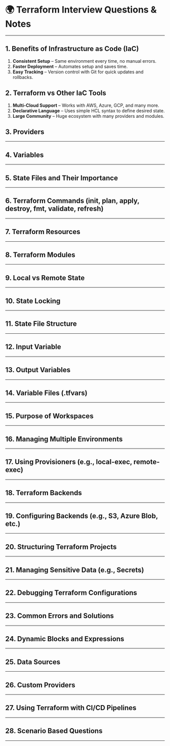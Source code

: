 # 🌍 Terraform Interview Questions & Notes

---

## 1. Benefits of Infrastructure as Code (IaC)
1. **Consistent Setup** – Same environment every time, no manual errors.  
2. **Faster Deployment** – Automates setup and saves time.  
3. **Easy Tracking** – Version control with Git for quick updates and rollbacks.

## 2. Terraform vs Other IaC Tools
1. **Multi-Cloud Support** – Works with AWS, Azure, GCP, and many more.  
2. **Declarative Language** – Uses simple HCL syntax to define desired state.  
3. **Large Community** – Huge ecosystem with many providers and modules.


## 3. Providers

---

## 4. Variables

---

## 5. State Files and Their Importance

---

## 6. Terraform Commands (init, plan, apply, destroy, fmt, validate, refresh)

---

## 7. Terraform Resources

---

## 8. Terraform Modules

---

## 9. Local vs Remote State

---

## 10. State Locking

---

## 11. State File Structure

---

## 12. Input Variable

---

## 13. Output Variables

---

## 14. Variable Files (.tfvars)

---

## 15. Purpose of Workspaces

---

## 16. Managing Multiple Environments

---

## 17. Using Provisioners (e.g., local-exec, remote-exec)

---

## 18. Terraform Backends

---

## 19. Configuring Backends (e.g., S3, Azure Blob, etc.)

---

## 20. Structuring Terraform Projects

---

## 21. Managing Sensitive Data (e.g., Secrets)

---

## 22. Debugging Terraform Configurations

---

## 23. Common Errors and Solutions

---

## 24. Dynamic Blocks and Expressions

---

## 25. Data Sources

---

## 26. Custom Providers

---

## 27. Using Terraform with CI/CD Pipelines

---

## 28. Scenario Based Questions

---
